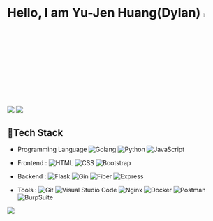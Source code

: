 # Hello, I am Yu-Jen Huang(Dylan)  <img src="https://media.giphy.com/media/hvRJCLFzcasrR4ia7z/giphy.gif" width="5%"></a>

<a href="https://www.linkedin.com/in/yu-jen-huang-313667124/"><img src="https://img.shields.io/badge/-LinkdeIn-0A66C2?style=flat&logo=LinkedIn"/></a>
<img src="https://img.shields.io/badge/-yujenhuang24@gmail.com-da4c40?style=flat&logo=gmail&logoColor=white"/>


## 🧰Tech Stack
- Programming Language
![Golang](https://img.shields.io/badge/-Golang-161b22?style=flat&logo=Go)
![Python](https://img.shields.io/badge/-Python-161b22?style=flat&logo=python)
![JavaScript](https://img.shields.io/badge/-JavaScript-161b22?style=flat&logo=javascript)

- Frontend : 
![HTML](https://img.shields.io/badge/-HTML-161b22?style=flat&logo=HTML5)
![CSS](https://img.shields.io/badge/-CSS-161b22?style=flat&logo=CSS3&logoColor=1572B6)
![Bootstrap](https://img.shields.io/badge/-Bootstrap-161b22?style=flat&logo=Bootstrap&logoColor=#7952B3)

- Backend : 
![Flask](https://img.shields.io/badge/-Flask-161b22?style=flat&logo=flask&logoColor=#000000)
![Gin](https://img.shields.io/badge/-Gin-161b22?style=flat&logo=Go)
![Fiber](https://img.shields.io/badge/-Fiber-161b22?style=flat&logo=Go)
![Express](https://img.shields.io/badge/-Express-161b22?style=flat&logo=express)

- Tools :
![Git](https://img.shields.io/badge/-Git-161b22?style=flat&logo=git)
![Visual Studio Code](https://img.shields.io/badge/-Visual%20Studio%20Code-161b22?style=flat&logo=visual-studio-code&logoColor=007ACC)
![Nginx](https://img.shields.io/badge/-NGINX-161b22?style=flat&logo=NGINX&logoColor=#009639)
![Docker](https://img.shields.io/badge/-Docker-161b22?style=flat&logo=Docker&logoColor=#2496ED)
![Postman](https://img.shields.io/badge/-Postman-161b22?style=flat&logo=Postman)
![BurpSuite](https://img.shields.io/badge/-BurpSuite-161b22?style=flat)


![](https://leetcard.jacoblin.cool/yujen77300?ext=heatmap)
